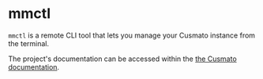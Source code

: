 # mmctl

`mmctl` is a remote CLI tool that lets you manage your Cusmato instance from the terminal.

The project's documentation can be accessed within the [the Cusmato documentation](https://docs.mattermost.com/manage/mmctl-command-line-tool.html).
